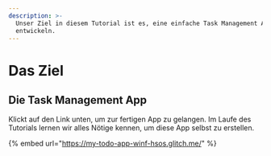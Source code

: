 ```yaml
---
description: >-
  Unser Ziel in diesem Tutorial ist es, eine einfache Task Management App zu
  entwickeln.
---
```


# Das Ziel

## Die Task Management App

Klickt auf den Link unten, um zur fertigen App zu gelangen. Im Laufe des Tutorials lernen wir alles Nötige kennen, um diese App selbst zu erstellen.

{% embed url="https://my-todo-app-winf-hsos.glitch.me/" %}




